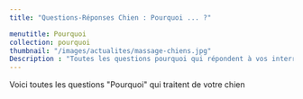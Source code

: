 ```yaml
---
title: "Questions-Réponses Chien : Pourquoi ... ?"

menutitle: Pourquoi
collection: pourquoi
thumbnail: "/images/actualites/massage-chiens.jpg"
Description : "Toutes les questions pourquoi qui répondent à vos interrogations canines !"
---
```


Voici toutes les questions "Pourquoi" qui traitent de votre chien
